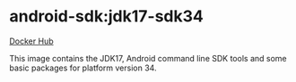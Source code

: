 # android-sdk:jdk17-sdk34 #

[Docker Hub](https://hub.docker.com/r/azabost/android-sdk/)

This image contains the JDK17, Android command line SDK tools and some basic packages for platform version 34.
